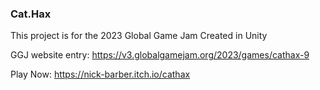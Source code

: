 ### Cat.Hax
This project is for the 2023 Global Game Jam
Created in Unity

GGJ website entry:
https://v3.globalgamejam.org/2023/games/cathax-9

Play Now:
https://nick-barber.itch.io/cathax
